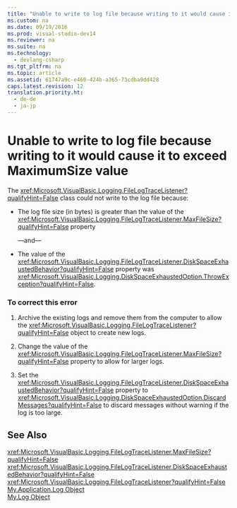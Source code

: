 ```yaml
---
title: "Unable to write to log file because writing to it would cause it to exceed MaximumSize value"
ms.custom: na
ms.date: 09/19/2016
ms.prod: visual-studio-dev14
ms.reviewer: na
ms.suite: na
ms.technology: 
  - devlang-csharp
ms.tgt_pltfrm: na
ms.topic: article
ms.assetid: 61747a9c-e460-424b-a365-73cdba9dd428
caps.latest.revision: 12
translation.priority.ht: 
  - de-de
  - ja-jp
---
```

# Unable to write to log file because writing to it would cause it to exceed MaximumSize value
The <xref:Microsoft.VisualBasic.Logging.FileLogTraceListener?qualifyHint=False> class could not write to the log file because:  
  
-   The log file size (in bytes) is greater than the value of the <xref:Microsoft.VisualBasic.Logging.FileLogTraceListener.MaxFileSize?qualifyHint=False> property  
  
     —and—  
  
-   The value of the <xref:Microsoft.VisualBasic.Logging.FileLogTraceListener.DiskSpaceExhaustedBehavior?qualifyHint=False> property was <xref:Microsoft.VisualBasic.Logging.DiskSpaceExhaustedOption.ThrowException?qualifyHint=False>.  
  
### To correct this error  
  
1.  Archive the existing logs and remove them from the computer to allow the <xref:Microsoft.VisualBasic.Logging.FileLogTraceListener?qualifyHint=False> object to create new logs.  
  
2.  Change the value of the <xref:Microsoft.VisualBasic.Logging.FileLogTraceListener.MaxFileSize?qualifyHint=False> property to allow for larger logs.  
  
3.  Set the <xref:Microsoft.VisualBasic.Logging.FileLogTraceListener.DiskSpaceExhaustedBehavior?qualifyHint=False> property to <xref:Microsoft.VisualBasic.Logging.DiskSpaceExhaustedOption.DiscardMessages?qualifyHint=False> to discard messages without warning if the log is too large.  
  
## See Also  
 <xref:Microsoft.VisualBasic.Logging.FileLogTraceListener.MaxFileSize?qualifyHint=False>   
 <xref:Microsoft.VisualBasic.Logging.FileLogTraceListener.DiskSpaceExhaustedBehavior?qualifyHint=False>   
 <xref:Microsoft.VisualBasic.Logging.FileLogTraceListener?qualifyHint=False>   
 [My.Application.Log Object](../Topic/My.Application.Log%20Object.md)   
 [My.Log Object](../Topic/My.Log%20Object.md)